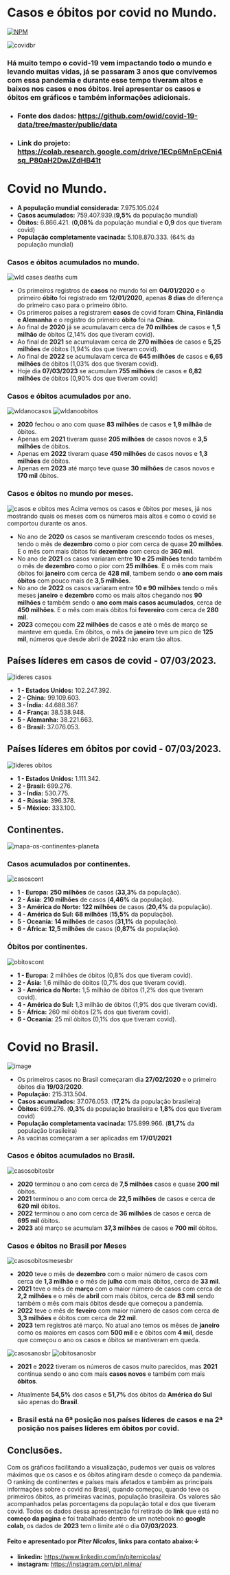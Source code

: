 # Casos e óbitos por covid no Mundo.

[![NPM](https://img.shields.io/npm/l/react)](https://github.com/Piternicolas/Covid/blob/main/license) 

![covidbr](https://user-images.githubusercontent.com/124289899/223878835-fc6849f0-dc92-4db8-8018-b806ca9b5703.png)

### Há muito tempo o covid-19 vem impactando todo o mundo e levando muitas vidas, já se passaram 3 anos que convivemos com essa pandemia e durante esse tempo tiveram altos e baixos nos casos e nos óbitos. Irei apresentar os casos e óbitos em gráficos e também informações adicionais.

* ### Fonte dos dados: https://github.com/owid/covid-19-data/tree/master/public/data

* ### Link do projeto: https://colab.research.google.com/drive/1ECp6MnEpCEni4sq_P80aH2DwJZdHB41t

# Covid no Mundo.

* **A população mundial considerada:** 7.975.105.024
* **Casos acumulados:** 759.407.939.(**9,5%** da população mundial)
* **Óbitos:** 6.866.421. (**0,08%** da população mundial e **0,9** dos que tiveram covid)
* **População completamente vacinada:** 5.108.870.333. (64% da população mundial)

### Casos e óbitos acumulados no mundo.
![wld cases deaths cum](https://user-images.githubusercontent.com/124289899/223892717-32fe8c6f-aa33-4178-ac61-7622b45fda26.png)

* Os primeiros registros de **casos** no mundo foi em **04/01/2020** e o primeiro **óbito** foi registrado em **12/01/2020**, apenas **8 dias** de diferença do primeiro caso para o primeiro óbito.
* Os primeros países a registrarem **casos** de covid foram **China, Finlândia e Alemanha** e o registro do primeiro **óbito** foi na **China**.
* Ao final de **2020** já se acumulavam cerca de **70 milhões** de casos e **1,5 milhão** de óbitos (2,14% dos que tiveram covid).
* Ao final de **2021** se acumulavam cerca de **270 milhões** de casos e **5,25 milhões** de óbitos (1,94% dos que tiveram covid).
* Ao final de **2022** se acumulavam cerca de **645 milhões** de casos e **6,65 milhões** de óbitos (1,03% dos que tiveram covid).
* Hoje dia **07/03/2023** se acumulam **755 milhões** de casos e **6,82 milhões** de óbitos (0,90% dos que tiveram covid)


### Casos e óbitos acumulados por ano.
![wldanocasos](https://user-images.githubusercontent.com/124289899/224578986-1fc93567-56d8-410a-bffb-49cc9ecf5a78.png)
![wldanoobitos](https://user-images.githubusercontent.com/124289899/224579602-1121ebd8-9eb3-47a2-afbb-3b432ae5c328.png)
* **2020** fechou o ano com quase **83 milhões** de casos e **1,9 milhão** de óbitos.
* Apenas em **2021** tiveram quase **205 milhões** de casos novos e **3,5 milhões** de óbitos.
* Apenas em **2022** tiveram quase **450 milhões** de casos novos e **1,3 milhões** de óbitos.
* Apenas em **2023** até março teve quase **30 milhões** de casos novos e **170 mil** óbitos.

### Casos e óbitos no mundo por meses.
![casos e obitos mes](https://user-images.githubusercontent.com/124289899/224444650-75d56459-5409-4f94-8c32-24403521acf4.png)
Acima vemos os casos e óbitos por meses, já nos mostrando quais os meses com os números mais altos e como o covid se comportou durante os anos.

* No ano de **2020** os casos se mantiveram crescendo todos os meses, tendo o mês de **dezembro** como o pior com cerca de quase **20 milhões**. E o mês com mais óbitos foi **dezembro** com cerca de **360 mil**.
* No ano de **2021** os casos variaram entre **10 e 25 milhões** tendo também o mês de **dezembro** como o pior com **25 milhões**. E o mês com mais óbitos foi **janeiro** com cerca de **428 mil**, tambem sendo o **ano com mais óbitos** com pouco mais de **3,5 milhões**.
* No ano de **2022** os casos variaram entre **10 e 90 milhões** tendo o mês meses **janeiro** e **dezembro** como os mais altos chegando nos **90 milhões** e também sendo o **ano com mais casos acumulados**, cerca de **450 milhões**. E o mês com mais óbitos foi **fevereiro** com cerca de **280 mil**.
* **2023** começou com **22 milhões** de casos e até o mês de março se manteve em queda. Em óbitos, o mês de **janeiro** teve um pico de **125 mil**, números que desde abril de **2022** não eram tão altos.

## Países líderes em casos de covid - 07/03/2023.
![lideres casos](https://user-images.githubusercontent.com/124289899/224871901-db2d673b-d9d8-4d6d-b27f-d629a1ec9864.png)
* **1 - Estados Unidos:** 102.247.392.
* **2 - China:** 99.109.603.
* **3 - Índia:** 44.688.367.
* **4 - França:** 38.538.948.
* **5 - Alemanha:** 38.221.663.
* **6 - Brasil:** 37.076.053.

## Países líderes em óbitos por covid - 07/03/2023.
![lideres obitos](https://user-images.githubusercontent.com/124289899/224872036-92d2d38f-2999-4e39-ba6f-f66676d4172b.png)
* **1 - Estados Unidos:** 1.111.342.
* **2 - Brasil:** 699.276.
* **3 - Índia:** 530.775.
* **4 - Rússia:** 396.378.
* **5 - México:** 333.100.

## Continentes.
![mapa-os-continentes-planeta](https://user-images.githubusercontent.com/124289899/225097662-e8809f89-518e-4198-a57c-41bd779cd330.png)
### Casos acumulados por continentes.
![casoscont](https://user-images.githubusercontent.com/124289899/224581533-5874294b-9399-4210-9e18-682e39b69078.png)
* **1 - Europa:** **250 milhões** de casos (**33,3%** da população).
* **2 - Ásia:** **210 milhões** de casos (**4,46%** da população).
* **3 - América do Norte:** **122 milhões** de casos (**20,4%** da população).
* **4 - América do Sul:** **68 milhões** (**15,5%** da população).
* **5 - Oceania:** **14 milhões** de casos (**31,1%** da população).
* **6 - África:** **12,5 milhões** de casos (**0,87%** da população).

### Óbitos por continentes.
![obitoscont](https://user-images.githubusercontent.com/124289899/224581670-973f5a16-e22b-4cec-ab8d-8c8bd952e1fe.png)
* **1 - Europa:** 2 milhões de óbitos (0,8% dos que tiveram covid).
* **2 - Ásia:** 1,6 milhão de óbitos (0,7% dos que tiveram covid).
* **3 - América do Norte:** 1,5 milhão de óbitos (1,2% dos que tiveram covid).
* **4 - América do Sul:** 1,3 milhão de óbitos (1,9% dos que tiveram covid).
* **5 - África:** 260 mil óbitos (2% dos que tiveram covid).
* **6 - Oceania:** 25 mil óbitos (0,1% dos que tiveram covid).

# Covid no Brasil.
![image](https://user-images.githubusercontent.com/124289899/224585053-8080721c-b621-441e-83f6-fc361645e2e8.png)
* Os primeiros casos no Brasil começaram dia **27/02/2020** e o primeiro óbitos dia **19/03/2020**.
* **População:** 215.313.504.
* **Casos acumulados:** 37.076.053. (**17,2%** da população brasileira)
* **Óbitos:** 699.276. (**0,3%** da população brasileira e **1,8%** dos que tiveram covid)
* **População completamenta vacinada:** 175.899.966. (**81,7%** da população brasileira)
* As vacinas começaram a ser aplicadas em **17/01/2021**

### Casos e óbitos acumulados no Brasil.
![casosobitosbr](https://user-images.githubusercontent.com/124289899/224584812-2acdc27a-fb67-4673-9785-b378c21e92d9.png)
* **2020** terminou o ano com cerca de **7,5 milhões** casos e quase **200 mil** óbitos.
* **2021** terminou o ano com cerca de **22,5 milhões** de casos e cerca de **620 mil** óbitos.
* **2022** terminou o ano com cerca de **36 milhões** de casos e cerca de **695 mil** óbitos.
* **2023** até março se acumulam **37,3 milhões** de casos e **700 mil** óbitos.

### Casos e óbitos no Brasil por Meses
![casosobitosmesesbr](https://user-images.githubusercontent.com/124289899/224691433-de960971-134b-4581-bffe-6b6ac4e398e0.png)
* **2020** teve o mês de **dezembro** com o maior número de casos com cerca de **1,3 milhão** e o mês de **julho** com mais óbitos, cerca de **33 mil**.
* **2021** teve o mês de **março** com o maior número de casos com cerca de **2,2 milhões** e o mês de **abril** com mais óbitos, cerca de **83 mil** sendo também o mês com mais óbitos desde que começou a pandemia.
* **2022** teve o mês de **feveiro** com maior número de casos com cerca de **3,3 milhões** e óbitos com cerca de **22 mil**.
* **2023** tem registros até março. No atual ano temos os mêses de **janeiro** como os maiores em casos com **500 mil** e e óbitos com **4 mil**, desde que começou o ano os casos e óbitos se mantiveram em queda.

![casosanosbr](https://user-images.githubusercontent.com/124289899/225031971-3fd4e46e-d0d9-48b4-9905-af087304d35c.png)
![obitosanosbr](https://user-images.githubusercontent.com/124289899/225032029-c801af56-b413-4db5-90bd-dc0266c69be2.png)

* **2021** e **2022** tiveram os números de casos muito parecidos, mas **2021** continua sendo o ano com mais **casos novos** e também com mais **óbitos**.
* Atualmente **54,5%** dos casos e **51,7%** dos óbitos da **América do Sul** são apenas do **Brasil**.

* ### **Brasil** está na **6ª** posição nos países líderes de casos e na **2ª** posição nos países líderes em óbitos por covid.

## Conclusões.
Com os gráficos facilitando a visualização, pudemos ver quais os valores máximos que os casos e os óbitos atingiram desde o começo da pandemia. O ranking de continentes e países mais afetados e também as principais informações sobre o covid no Brasil, quando começou, quando teve os primeiros óbitos, as primeiras vacinas, população brasileira. Os valores são acompanhados pelas porcentagens da população total e dos que tiveram covid.
Todos os dados dessa apresentação foi retirado do **link** que está no **começo da pagina** e foi trabalhado dentro de um notebook no **google colab**, os dados de **2023** tem o limite até o dia **07/03/2023**.


#### Feito e apresentado por *Piter Nicolas*, links para contato abaixo:↓
* **linkedin:** https://www.linkedin.com/in/piternicolas/
* **instagram:** https://instagram.com/pit.nlima/
